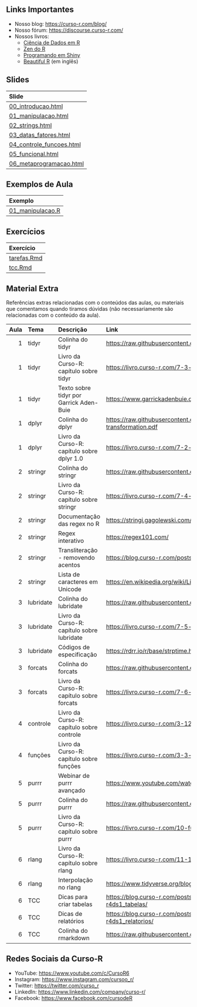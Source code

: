 
<!-- README.md is generated from README.Rmd. Please edit that file -->

## Links Importantes

- Nosso blog: <https://curso-r.com/blog/>
- Nosso fórum: <https://discourse.curso-r.com/>
- Nossos livros:
  - [Ciência de Dados em R](https://livro.curso-r.com/)
  - [Zen do R](https://curso-r.github.io/zen-do-r/)
  - [Programando em Shiny](https://programando-em-shiny.curso-r.com/)
  - [Beautiful R](https://curso-r.github.io/beautiful-r/) (em inglês)

## Slides

| Slide                                                                                                         |
|:--------------------------------------------------------------------------------------------------------------|
| [00_introducao.html](https://curso-r.github.io/202308-r4ds-2/materiais/slides/00_introducao.html)             |
| [01_manipulacao.html](https://curso-r.github.io/202308-r4ds-2/materiais/slides/01_manipulacao.html)           |
| [02_strings.html](https://curso-r.github.io/202308-r4ds-2/materiais/slides/02_strings.html)                   |
| [03_datas_fatores.html](https://curso-r.github.io/202308-r4ds-2/materiais/slides/03_datas_fatores.html)       |
| [04_controle_funcoes.html](https://curso-r.github.io/202308-r4ds-2/materiais/slides/04_controle_funcoes.html) |
| [05_funcional.html](https://curso-r.github.io/202308-r4ds-2/materiais/slides/05_funcional.html)               |
| [06_metaprogramacao.html](https://curso-r.github.io/202308-r4ds-2/materiais/slides/06_metaprogramacao.html)   |

## Exemplos de Aula

| Exemplo                                                                               |
|:--------------------------------------------------------------------------------------|
| [01_manipulacao.R](https://curso-r.github.io/202308-r4ds-2/exemplos/01_manipulacao.R) |

## Exercícios

| Exercício                                                                               |
|:----------------------------------------------------------------------------------------|
| [tarefas.Rmd](https://curso-r.github.io/202308-r4ds-2/materiais/exercicios/tarefas.Rmd) |
| [tcc.Rmd](https://curso-r.github.io/202308-r4ds-2/materiais/exercicios/tcc.Rmd)         |

## Material Extra

Referências extras relacionadas com o conteúdos das aulas, ou materiais
que comentamos quando tiramos dúvidas (não necessariamente são
relacionadas com o conteúdo da aula).

| Aula | Tema      | Descrição                                  | Link                                                                                 |
|-----:|:----------|:-------------------------------------------|:-------------------------------------------------------------------------------------|
|    1 | tidyr     | Colinha do tidyr                           | <https://raw.githubusercontent.com/rstudio/cheatsheets/main/tidyr.pdf>               |
|    1 | tidyr     | Livro da Curso-R: capítulo sobre tidyr     | <https://livro.curso-r.com/7-3-tidyr.html>                                           |
|    1 | tidyr     | Texto sobre tidyr por Garrick Aden-Buie    | <https://www.garrickadenbuie.com/project/tidyexplain/>                               |
|    1 | dplyr     | Colinha do dplyr                           | <https://raw.githubusercontent.com/rstudio/cheatsheets/main/data-transformation.pdf> |
|    1 | dplyr     | Livro da Curso-R: capítulo sobre dplyr 1.0 | <https://livro.curso-r.com/7-2-dplyr.html#dplyr-1.0>                                 |
|    2 | stringr   | Colinha do stringr                         | <https://raw.githubusercontent.com/rstudio/cheatsheets/main/strings.pdf>             |
|    2 | stringr   | Livro da Curso-R: capítulo sobre stringr   | <https://livro.curso-r.com/7-4-o-pacote-stringr.html>                                |
|    2 | stringr   | Documentação das regex no R                | <https://stringi.gagolewski.com/rapi/about_search_regex.html>                        |
|    2 | stringr   | Regex interativo                           | <https://regex101.com/>                                                              |
|    2 | stringr   | Transliteração - removendo acentos         | <https://blog.curso-r.com/posts/2019-08-29-transliteracao/>                          |
|    2 | stringr   | Lista de caracteres em Unicode             | <https://en.wikipedia.org/wiki/List_of_Unicode_characters>                           |
|    3 | lubridate | Colinha do lubridate                       | <https://raw.githubusercontent.com/rstudio/cheatsheets/main/lubridate.pdf>           |
|    3 | lubridate | Livro da Curso-R: capítulo sobre lubridate | <https://livro.curso-r.com/7-5-o-pacote-lubridate.html>                              |
|    3 | lubridate | Códigos de especificação                   | <https://rdrr.io/r/base/strptime.html>                                               |
|    3 | forcats   | Colinha do forcats                         | <https://raw.githubusercontent.com/rstudio/cheatsheets/main/factors.pdf>             |
|    3 | forcats   | Livro da Curso-R: capítulo sobre forcats   | <https://livro.curso-r.com/7-6-forcats.html>                                         |
|    4 | controle  | Livro da Curso-R: capítulo sobre controle  | <https://livro.curso-r.com/3-12-controle-de-fluxo.html>                              |
|    4 | funções   | Livro da Curso-R: capítulo sobre funções   | <https://livro.curso-r.com/3-3-objetosFuncoes.html>                                  |
|    5 | purrr     | Webinar de purrr avançado                  | <https://www.youtube.com/watch?v=vb1lD9_AFcU>                                        |
|    5 | purrr     | Colinha do purrr                           | <https://raw.githubusercontent.com/rstudio/cheatsheets/main/purrr.pdf>               |
|    5 | purrr     | Livro da Curso-R: capítulo sobre purrr     | <https://livro.curso-r.com/10-funcionais.html>                                       |
|    6 | rlang     | Livro da Curso-R: capítulo sobre rlang     | <https://livro.curso-r.com/11-1-nse.html>                                            |
|    6 | rlang     | Interpolação no rlang                      | <https://www.tidyverse.org/blog/2020/02/glue-strings-and-tidy-eval/>                 |
|    6 | TCC       | Dicas para criar tabelas                   | <https://blog.curso-r.com/posts/2020-12-03-dicas-relatorios-r4ds1_tabelas/>          |
|    6 | TCC       | Dicas de relatórios                        | <https://blog.curso-r.com/posts/2021-03-15-dicas-relatorios-r4ds1_relatorios/>       |
|    6 | TCC       | Colinha do rmarkdown                       | <https://raw.githubusercontent.com/rstudio/cheatsheets/main/rmarkdown.pdf>           |

## Redes Sociais da Curso-R

- YouTube: <https://www.youtube.com/c/CursoR6>
- Instagram: <https://www.instagram.com/cursoo_r/>
- Twitter: <https://twitter.com/curso_r>
- LinkedIn: <https://www.linkedin.com/company/curso-r/>
- Facebook: <https://www.facebook.com/cursodeR>
